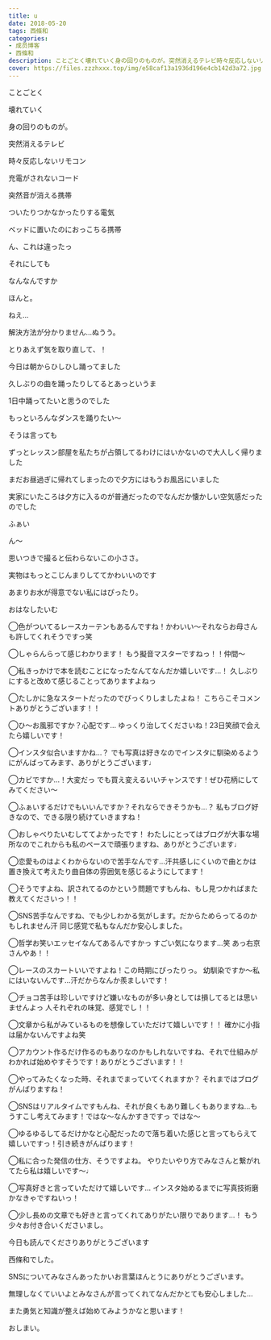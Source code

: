 ```yaml
---
title: u
date: 2018-05-20
tags: 西條和
categories: 
- 成员博客
- 西條和
description: ことごとく壊れていく身の回りのものが。突然消えるテレビ時々反応しないリモコン充電がされな...
cover: https://files.zzzhxxx.top/img/e58caf13a1936d196e4cb142d3a72.jpg 
---
```












ことごとく











壊れていく








身の回りのものが。











突然消えるテレビ




時々反応しないリモコン





充電がされないコード






突然音が消える携帯





ついたりつかなかったりする電気











ベッドに置いたのにおっこちる携帯








ん、これは違ったっ











それにしても






なんなんですか







ほんと。







ねえ…










解決方法が分かりません…ぬうう。













とりあえず気を取り直して、！















今日は朝からひしひし踊ってました









久しぶりの曲を踊ったりしてるとあっというま










1日中踊ってたいと思うのでした









もっといろんなダンスを踊りたい〜









そうは言っても










ずっとレッスン部屋を私たちが占領してるわけにはいかないので大人しく帰りました











まだお昼過ぎに帰れてしまったので夕方にはもうお風呂にいました










実家にいたころは夕方に入るのが普通だったのでなんだか懐かしい空気感だったのでした










ふぁい












ん〜










思いつきで撮ると伝わらないこの小ささ。











実物はもっとこじんまりしててかわいいのです














あまりお水が得意でない私にはぴったり。












おはなしたいむ





◯色がついてるレースカーテンもあるんですね！かわいい〜それならお母さんも許してくれそうですっ笑




◯しゃらんらって感じわかります！
もう擬音マスターですねっ！！仲間〜




◯私きっかけで本を読むことになったなんてなんだか嬉しいです…！
久しぶりにすると改めて感じることってありますよねっ





◯たしかに急なスタートだったのでびっくりしましたよね！
こちらこそコメントありがとうございます！！




◯ひ〜お風邪ですか？心配です…
ゆっくり治してくださいね！23日笑顔で会えたら嬉しいです！




◯インスタ似合いますかね…？
でも写真は好きなのでインスタに馴染めるようにがんばってみます、ありがとうございます♩




◯カビですか…！大変だっ
でも買え変えるいいチャンスです！ぜひ花柄にしてみてください〜




◯ふぁいするだけでもいいんですか？それならできそうかも…？
私もブログ好きなので、できる限り続けていきますね！





◯おしゃべりたいむしててよかったです！
わたしにとってはブログが大事な場所なのでこれからも私のペースで頑張りますね、ありがとうございます♩





◯恋愛ものはよくわからないので苦手なんです…汗共感しにくいので曲とかは置き換えて考えたり曲自体の雰囲気を感じるようにしてます！





◯そうですよね、訳されてるのかという問題ですもんね、もし見つかればまた教えてくださいっ！！




◯SNS苦手なんですね、でも少しわかる気がします。だからためらってるのかもしれません汗
同じ感覚で私もなんだか安心しました。





◯哲学お笑いエッセイなんてあるんですかっ
すごい気になります…笑
あっ右京さんやあ！！




◯レースのスカートいいですよね！この時期にぴったりっ。
幼馴染ですか〜私にはいないんです…汗だからなんか羨ましいです！





◯チョコ苦手は珍しいですけど嫌いなものが多い身としては損してるとは思いませんよっ
人それぞれの味覚、感覚でし！！





◯文章から私がみているものを想像していただけて嬉しいです！！
確かに小指は届かないんですよね笑




◯アカウント作るだけ作るのもありなのかもしれないですね、それで仕組みがわかれば始めやすそうです！ありがとうございます！！





◯やってみたくなった時、それまでまっていてくれますか？
それまではブログがんばりますね！



◯SNSはリアルタイムですもんね、それが良くもあり難しくもありますね…もうすこし考えてみます！ではな〜なんかすきですっ
ではな〜






◯ゆるゆるしてるだけかなと心配だったので落ち着いた感じと言ってもらえて嬉しいですっ！引き続きがんばります！





◯私に合った発信の仕方、そうですよね。
やりたいやり方でみなさんと繋がれてたら私は嬉しいです〜♩






◯写真好きと言っていただけて嬉しいです…
インスタ始めるまでに写真技術磨かなきゃですねいっ！





◯少し長めの文章でも好きと言ってくれてありがたい限りであります…！
もう少々お付き合いくださいまし。








今日も読んでくださりありがとうございます











西條和でした。











SNSについてみなさんあったかいお言葉ほんとうにありがとうございます。








無理しなくていいよとみなさんが言ってくれてなんだかとても安心しました…










また勇気と知識が整えば始めてみようかなと思います！












おしまい。


